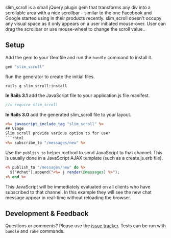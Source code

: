 slim_scroll is a small jQuery plugin gem that transforms any div into a scrollable area with a nice scrollbar - similar to the one Facebook and Google started using in their products recently. slim_scroll doesn't occupy any visual space as it only appears on a user initiated mouse-over. User can drag the scrollbar or use mouse-wheel to change the scroll value..

## Setup

Add the gem to your Gemfile and run the `bundle` command to install it.

```ruby
gem "slim_scroll"
```

Run the generator to create the initial files.

```
rails g slim_scroll:install
```
**In Rails 3.1** add the JavaScript file to your application.js file manifest. 

```javascript
//= require slim_scroll
```


**In Rails 3.0** add the generated slim_scroll file to your layout.

```rhtml
<%= javascript_include_tag "slim_scroll" %>
## Usage
Slim scroll provide various option to for user 
```rhtml
<%= subscribe_to "/messages/new" %>
```
Use the `publish_to` helper method to send JavaScript to that channel. This is usually done in a JavaScript AJAX template (such as a create.js.erb file).

```rhtml
<% publish_to "/messages/new" do %>
  $("#chat").append("<%= j render(@messages) %>");
<% end %>
```

This JavaScript will be immediately evaluated on all clients who have subscribed to that channel. In this example they will see the new chat message appear in real-time without reloading the browser.

## Development & Feedback

Questions or comments? Please use the [issue tracker](https://github.com/ciserfan/slim_scroll/issues). Tests can be run with `bundle` and `rake` commands.
